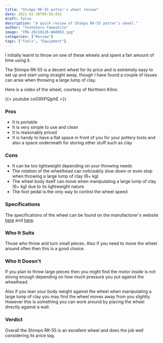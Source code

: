 ```yaml
---
title: "Shimpo RK-55 potter's wheel review"
date: 2021-02-28T09:56:03Z
draft: false
description: "A quick review of Shimpo RK-55 potter's wheel."
author: "Yoshiharu Yamashita"
image: "IMG-20210126-WA0003.jpg"
categories: ["Review"]
tags: ["Tools", "Equipment"]
---
```


I initially learnt to throw on one of these wheels and spent a fair amount of time using it.

The Shimpo RK-55 is a decent wheel for its price and is extremely easy to set up and start using straight away, though I have found a couple of issues can arise when throwing a large lump of clay.

Here is a video of the wheel, courtesy of Northern Kilns:

{{< youtube coG9XPQjphE >}}

### Pros

* It is portable
* It is very simple to use and clean
* It is reasonably priced
* It is handy to have a flat space in front of you for your pottery tools and also a space underneath for storing other stuff such as clay

### Cons

* It can be too lightweight depending on your throwing needs
* The rotation of the wheelhead can noticeably slow down or even stop when throwing a large lump of clay (6+ kg)
* The wheel body itself can move when manipulating a large lump of clay (6+ kg) due to its lightweight nature
* The foot pedal is the only way to control the wheel speed

### Specifications

The specifications of the wheel can be found on the manufacturer's website [here](https://www1.ceramics.nidec-shimpo.com/en_GB/shimpo-rk-55/) and [here](https://www1.ceramics.nidec-shimpo.com/wp-content/uploads/2020/01/eu-shimpo-rk-55.pdf).

### Who It Suits

Those who throw and turn small pieces. Also if you need to move the wheel around often then this is a good choice.

### Who It Doesn't

If you plan to throw large pieces then you might find the motor inside is not strong enough depending on how much pressure you put against the wheelhead.

Also if you lean your body weight against the wheel when manipulating a large lump of clay you may find the wheel moves away from you slightly. However this is something you can work around by placing the wheel directly against a wall.

### Verdict

Overall the Shimpo RK-55 is an excellent wheel and does the job well considering its price tag.